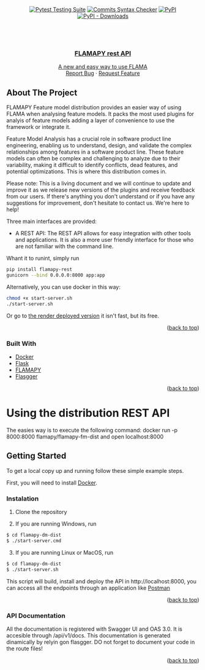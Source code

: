 <div align="center">

  <a href="">[![Pytest Testing Suite](https://github.com/flamapy/flamapy-rest/actions/workflows/tests.yml/badge.svg?branch=main)](https://github.com/flamapy/flamapy-rest/actions/workflows/tests.yml)</a>
  <a href="">[![Commits Syntax Checker](https://github.com/flamapy/flamapy-rest/actions/workflows/commits.yml/badge.svg?branch=main)](https://github.com/flamapy/flamapy-rest/actions/workflows/commits.yml)</a>
  <a href="">![PyPI](https://img.shields.io/pypi/v/flamapy-rest?label=pypi%20package)
  <a href="">![PyPI - Downloads](https://img.shields.io/pypi/dm/flamapy-rest)
</div>

# 

<div id="top"></div>
<br />
<div align="center">

  <h3 align="center">FLAMAPY rest API</h3>

  <p align="center">
    A new and easy way to use FLAMA
    <br />
    <a href="https://github.com/flamapy/flamapy-fm-dist/issues">Report Bug</a>
    ·
    <a href="https://github.com/flamapy/flamapy-fm-dist/issues">Request Feature</a>
  </p>
</div>
<!-- ABOUT THE PROJECT -->

## About The Project

FLAMAPY Feature model distribution provides an easier way of using FLAMA when analysing feature models. It packs the most used plugins for analyis of feature models adding a layer of convenience to use the framework or integrate it. 

Feature Model Analysis has a crucial role in software product line engineering, enabling us to understand, design, and validate the complex relationships among features in a software product line. These feature models can often be complex and challenging to analyze due to their variability, making it difficult to identify conflicts, dead features, and potential optimizations. This is where this distribution comes in.

Please note: This is a living document and we will continue to update and improve it as we release new versions of the plugins and receive feedback from our users. If there's anything you don't understand or if you have any suggestions for improvement, don't hesitate to contact us. We're here to help!

Three main interfaces are provided:
* A REST API: The REST API allows for easy integration with other tools and applications. It is also a more user friendly interface for those who are not familiar with the command line.

Whant it to runint, simply run
```bash
pip install flamapy-rest
gunicorn --bind 0.0.0.0:8000 app:app
```

Alternatively, you can use docker in this way:
```bash
chmod +x start-server.sh
./start-server.sh
```
Or go to [the render deployed version]() it isn't fast, but its free. 

<p align="right">(<a href="#top">back to top</a>)</p>

### Built With

* [Docker](https://www.docker.com/)
* [Flask](https://flask.palletsprojects.com/en/2.2.x/)
* [FLAMAPY](https://github.com/flamapy)
* [Flasgger](https://github.com/flasgger/flasgger)

<p align="right">(<a href="#top">back to top</a>)</p>

# Using the distribution REST API
The easies way is to execute the following command: docker run -p 8000:8000 flamapy/flamapy-fm-dist and open localhost:8000
<!-- GETTING STARTED -->
## Getting Started

To get a local copy up and running follow these simple example steps.

First, you will need to install [Docker](https://docs.docker.com/desktop/).

### Instalation

1. Clone the repository

2. If you are running Windows, run
  ```sh
  $ cd flamapy-dm-dist
  $ ./start-server.cmd
  ```
  
3. If you are running Linux or MacOS, run
  ```sh
  $ cd flamapy-dm-dist
  $ ./start-server.sh
  ```
  
This script will build, install and deploy the API in http://localhost:8000, you can access all the endpoints through an application like [Postman](https://www.postman.com/)

<p align="right">(<a href="#top">back to top</a>)</p>

### API Documentation

All the documentation is registered with Swagger UI and OAS 3.0. It is accesible through /api/v1/docs. This documentation is generated dinamically by relyin gon flasgger. DO not forget to document your code in the route files!

<p align="right">(<a href="#top">back to top</a>)</p>
